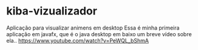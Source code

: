 # kiba-vizualizador
 Aplicação para visualizar animens em desktop
Essa é minha primeira aplicação em javafx, que é o java desktop em baixo um breve vídeo sobre ela..
https://www.youtube.com/watch?v=PeWQL_bShmA

